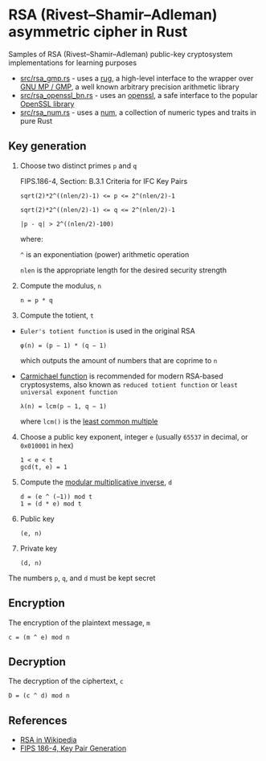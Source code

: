 # RSA (Rivest–Shamir–Adleman) asymmetric cipher in Rust

Samples of RSA (Rivest–Shamir–Adleman) public-key cryptosystem implementations for learning purposes

- [src/rsa_gmp.rs](src/rsa_gmp.rs) - uses a [rug](https://crates.io/crates/rug), a high-level interface to the wrapper over [GNU MP / GMP](https://gmplib.org/), a well known arbitrary precision arithmetic library
- [src/rsa_openssl_bn.rs](src/rsa_openssl_bn.rs) - uses an [openssl](https://crates.io/crates/openssl), a safe interface to the popular [OpenSSL library](https://www.openssl.org/)
- [src/rsa_num.rs](src/rsa_num.rs) - uses a [num](https://crates.io/crates/num), a collection of numeric types and traits in pure Rust

## Key generation

1. Choose two distinct primes `p` and `q`

   FIPS.186-4, Section: B.3.1 Criteria for IFC Key Pairs

   ```text
   sqrt(2)*2^((nlen/2)-1) <= p <= 2^(nlen/2)-1

   sqrt(2)*2^((nlen/2)-1) <= q <= 2^(nlen/2)-1

   |p - q| > 2^((nlen/2)-100)  
   ```

   where:

   `^` is an exponentiation (power) arithmetic operation

   `nlen` is the appropriate length for the desired security strength

2. Compute the modulus, `n`

   ```text
   n = p * q
   ```

3. Compute the totient, `t`

- `Euler's totient function` is used in the original RSA

   ```text
   φ(n) = (p − 1) * (q − 1)
   ```

   which outputs the amount of numbers that are coprime to `n`

- [Carmichael function](https://en.wikipedia.org/wiki/Carmichael_function) is recommended for modern RSA-based cryptosystems, also known as `reduced totient function` or `least universal exponent function`

   ```text
   λ(n) = lcm(p − 1, q − 1)
   ```

   where `lcm()` is the [least common multiple](https://en.wikipedia.org/wiki/Least_common_multiple)

4. Choose a public key exponent, integer `e` (usually `65537` in decimal, or `0x010001` in hex)

   ```text
   1 < e < t
   gcd(t, e) = 1
   ```

5. Compute the [modular multiplicative inverse](https://en.wikipedia.org/wiki/Modular_multiplicative_inverse), `d`

   ```text
   d = (e ^ (−1)) mod t
   1 = (d * e) mod t
   ```

6. Public key

   ```text
   (e, n)
   ```

7. Private key

   ```text
   (d, n)
   ```

The numbers `p`, `q`, and `d` must be kept secret

## Encryption

The encryption of the plaintext message, `m`

```text
c = (m ^ e) mod n
```

## Decryption

The decryption of the ciphertext, `c`

```text
D = (c ^ d) mod n
```

## References

- [RSA in Wikipedia](https://en.wikipedia.org/wiki/RSA_(cryptosystem))
- [FIPS 186-4, Key Pair Generation](https://nvlpubs.nist.gov/nistpubs/FIPS/NIST.FIPS.186-4.pdf#page=62)